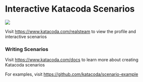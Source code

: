 # Interactive Katacoda Scenarios

[![](http://shields.katacoda.com/katacoda/realsteam/count.svg)](https://www.katacoda.com/realsteam "Get your profile on Katacoda.com")

Visit https://www.katacoda.com/realsteam to view the profile and interactive scenarios

### Writing Scenarios
Visit https://www.katacoda.com/docs to learn more about creating Katacoda scenarios

For examples, visit https://github.com/katacoda/scenario-example
